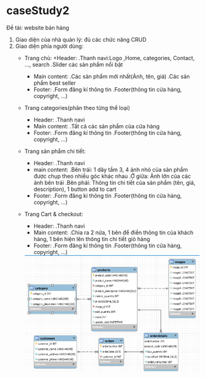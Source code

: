 # caseStudy2

Đề tài: website bán hàng 

1. Giao diện của nhà quản lý: đủ các chức năng CRUD
2. Giao diện phía người dùng:
	- Trang chủ: 
		+Header: 
			.Thanh navi:Logo ,Home, categories, Contact, ..., search
			.Slider các sản phẩm nổi bật
		+ Main content:
			.Các sản phẩm mới nhất(Ảnh, tên, giá)
			.Các sản phẩm best seller
		+ Footer:
			.Form đăng kí thông tin
			.Footer(thông tin cửa hàng, copyright, ...) 
	- Trang categories(phân theo từng thể loại)
		+ Header: 
			.Thanh navi
		+ Main content:
			.Tất cả các sản phẩm của cửa hàng
		+ Footer:
			.Form đăng kí thông tin
			.Footer(thông tin cửa hàng, copyright, ...) 
	- Trang sản phẩm chi tiết:
		+ Header: 
			.Thanh navi
		+ main content:
			.Bên trái: 1 dãy tầm 3, 4 ảnh nhỏ của sản phẩm được chụp theo nhiều góc khác nhau
			.Ở giữa: Ảnh lớn của các ảnh bên trái
			.Bên phải: Thông tin chi tiết của sản phẩm (tên, giá, description), 1 button add to cart
		+ Footer:
			.Form đăng kí thông tin
			.Footer(thông tin cửa hàng, copyright, ...)
	- Trang Cart & checkout:
		+ Header: 
			.Thanh navi
		+ Main content:
			.Chia ra 2 nửa, 1 bên để điền thông tin của khách hàng, 1 bên hiện lên thông tin chi tiết giỏ hàng
		 + Footer:
			.Form đăng kí thông tin
			.Footer(thông tin cửa hàng, copyright, ...)		
		
		
		<img src="Case_2_ERD.png">
	
	

